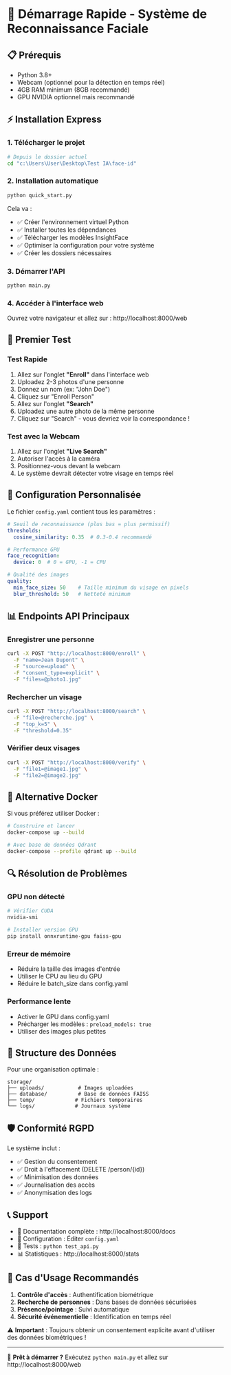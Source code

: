 # 🚀 Démarrage Rapide - Système de Reconnaissance Faciale

## 📋 Prérequis

- Python 3.8+
- Webcam (optionnel pour la détection en temps réel)
- 4GB RAM minimum (8GB recommandé)
- GPU NVIDIA optionnel mais recommandé

## ⚡ Installation Express

### 1. Télécharger le projet
```bash
# Depuis le dossier actuel
cd "c:\Users\User\Desktop\Test IA\face-id"
```

### 2. Installation automatique
```bash
python quick_start.py
```

Cela va :
- ✅ Créer l'environnement virtuel Python
- ✅ Installer toutes les dépendances
- ✅ Télécharger les modèles InsightFace
- ✅ Optimiser la configuration pour votre système
- ✅ Créer les dossiers nécessaires

### 3. Démarrer l'API
```bash
python main.py
```

### 4. Accéder à l'interface web
Ouvrez votre navigateur et allez sur : http://localhost:8000/web

## 🎯 Premier Test

### Test Rapide
1. Allez sur l'onglet **"Enroll"** dans l'interface web
2. Uploadez 2-3 photos d'une personne
3. Donnez un nom (ex: "John Doe")
4. Cliquez sur "Enroll Person"
5. Allez sur l'onglet **"Search"**
6. Uploadez une autre photo de la même personne
7. Cliquez sur "Search" - vous devriez voir la correspondance !

### Test avec la Webcam
1. Allez sur l'onglet **"Live Search"**
2. Autoriser l'accès à la caméra
3. Positionnez-vous devant la webcam
4. Le système devrait détecter votre visage en temps réel

## 🔧 Configuration Personnalisée

Le fichier `config.yaml` contient tous les paramètres :

```yaml
# Seuil de reconnaissance (plus bas = plus permissif)
thresholds:
  cosine_similarity: 0.35  # 0.3-0.4 recommandé

# Performance GPU
face_recognition:
  device: 0  # 0 = GPU, -1 = CPU

# Qualité des images
quality:
  min_face_size: 50    # Taille minimum du visage en pixels
  blur_threshold: 50   # Netteté minimum
```

## 📊 Endpoints API Principaux

### Enregistrer une personne
```bash
curl -X POST "http://localhost:8000/enroll" \
  -F "name=Jean Dupont" \
  -F "source=upload" \
  -F "consent_type=explicit" \
  -F "files=@photo1.jpg"
```

### Rechercher un visage
```bash
curl -X POST "http://localhost:8000/search" \
  -F "file=@recherche.jpg" \
  -F "top_k=5" \
  -F "threshold=0.35"
```

### Vérifier deux visages
```bash
curl -X POST "http://localhost:8000/verify" \
  -F "file1=@image1.jpg" \
  -F "file2=@image2.jpg"
```

## 🐳 Alternative Docker

Si vous préférez utiliser Docker :

```bash
# Construire et lancer
docker-compose up --build

# Avec base de données Qdrant
docker-compose --profile qdrant up --build
```

## 🔍 Résolution de Problèmes

### GPU non détecté
```bash
# Vérifier CUDA
nvidia-smi

# Installer version GPU
pip install onnxruntime-gpu faiss-gpu
```

### Erreur de mémoire
- Réduire la taille des images d'entrée
- Utiliser le CPU au lieu du GPU
- Réduire le batch_size dans config.yaml

### Performance lente
- Activer le GPU dans config.yaml
- Précharger les modèles : `preload_models: true`
- Utiliser des images plus petites

## 📁 Structure des Données

Pour une organisation optimale :

```
storage/
├── uploads/           # Images uploadées
├── database/          # Base de données FAISS
├── temp/             # Fichiers temporaires
└── logs/             # Journaux système
```

## 🛡️ Conformité RGPD

Le système inclut :
- ✅ Gestion du consentement
- ✅ Droit à l'effacement (DELETE /person/{id})
- ✅ Minimisation des données
- ✅ Journalisation des accès
- ✅ Anonymisation des logs

## 📞 Support

- 📖 Documentation complète : http://localhost:8000/docs
- 🔧 Configuration : Éditer `config.yaml`
- 🧪 Tests : `python test_api.py`
- 📊 Statistiques : http://localhost:8000/stats

## 🎯 Cas d'Usage Recommandés

1. **Contrôle d'accès** : Authentification biométrique
2. **Recherche de personnes** : Dans bases de données sécurisées
3. **Présence/pointage** : Suivi automatique
4. **Sécurité événementielle** : Identification en temps réel

⚠️ **Important** : Toujours obtenir un consentement explicite avant d'utiliser des données biométriques !

---

🚀 **Prêt à démarrer ?** Exécutez `python main.py` et allez sur http://localhost:8000/web
